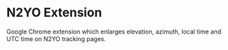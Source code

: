 # N2YO Extension
Google Chrome extension which enlarges elevation, azimuth, local time and UTC time on N2YO tracking pages.
